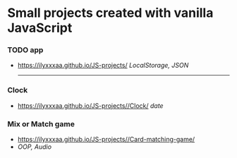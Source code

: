 # Small projects created with vanilla JavaScript

### TODO app

- https://ilyxxxaa.github.io/JS-projects/
  _LocalStorage, JSON_

  ***

### Clock

- https://ilyxxxaa.github.io/JS-projects//Clock/
  _date_

### Mix or Match game

- https://ilyxxxaa.github.io/JS-projects//Card-matching-game/
- _OOP, Audio_
